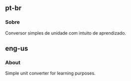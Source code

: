 ## pt-br
### Sobre
Conversor simples de unidade com intuito de aprendizado.
## eng-us
### About
Simple unit converter for learning purposes.
